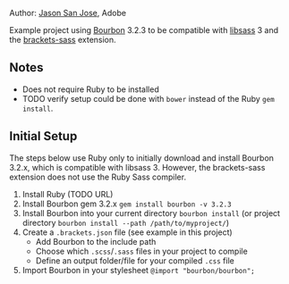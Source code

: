 Author: [Jason San Jose](http://github.com/jasonsanjose), Adobe

Example project using [Bourbon](http://bourbon.io) 3.2.3 to be compatible with [libsass](https://github.com/sass/libsass) 3 and the [brackets-sass](https://github.com/jasonsanjose/brackets-sass) extension.

Notes
----

* Does not require Ruby to be installed
* TODO verify setup could be done with `bower` instead of the Ruby `gem install`.

Initial Setup
----

The steps below use Ruby only to initially download and install Bourbon 3.2.x, which is compatible with libsass 3. However, the brackets-sass extension does not use the Ruby Sass compiler.

1. Install Ruby (TODO URL)
2. Install Bourbon gem 3.2.x `gem install bourbon -v 3.2.3`
3. Install Bourbon into your current directory `bourbon install` (or project directory `bourbon install --path /path/to/myproject/`)
4. Create a `.brackets.json` file (see example in this project)
    * Add Bourbon to the include path
    * Choose which `.scss`/`.sass` files in your project to compile
    * Define an output folder/file for your compiled `.css` file
5. Import Bourbon in your stylesheet `@import "bourbon/bourbon";`